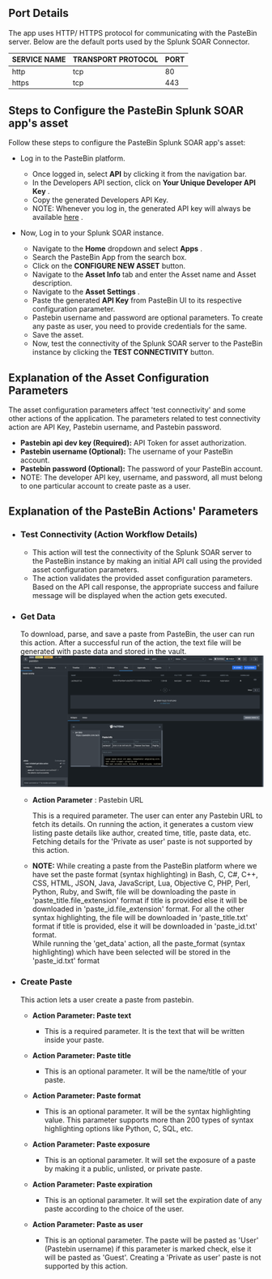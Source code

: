 [comment]: # " File: README.md"
[comment]: # ""
[comment]: # "  Copyright (c) 2019-2023 Splunk Inc."
[comment]: # ""
[comment]: # "  Licensed under the Apache License, Version 2.0 (the 'License');"
[comment]: # "  you may not use this file except in compliance with the License."
[comment]: # "  You may obtain a copy of the License at"
[comment]: # ""
[comment]: # "      http://www.apache.org/licenses/LICENSE-2.0"
[comment]: # ""
[comment]: # "  Unless required by applicable law or agreed to in writing, software distributed under"
[comment]: # "  the License is distributed on an 'AS IS' BASIS, WITHOUT WARRANTIES OR CONDITIONS OF ANY KIND,"
[comment]: # "  either express or implied. See the License for the specific language governing permissions"
[comment]: # "  and limitations under the License."
[comment]: # ""
## Port Details

The app uses HTTP/ HTTPS protocol for communicating with the PasteBin server. Below are the default
ports used by the Splunk SOAR Connector.

| SERVICE NAME | TRANSPORT PROTOCOL | PORT |
|--------------|--------------------|------|
| http         | tcp                | 80   |
| https        | tcp                | 443  |

## Steps to Configure the PasteBin Splunk SOAR app's asset

Follow these steps to configure the PasteBin Splunk SOAR app's asset:

-   Log in to the PasteBin platform.

      

    -   Once logged in, select **API** by clicking it from the navigation bar.
    -   In the Developers API section, click on **Your Unique Developer API Key** .
    -   Copy the generated Developers API Key.
    -   NOTE: Whenever you log in, the generated API key will always be available
        [here](https://pastebin.com/doc_api) .

-   Now, Log in to your Splunk SOAR instance.

      

    -   Navigate to the **Home** dropdown and select **Apps** .
    -   Search the PasteBin App from the search box.
    -   Click on the **CONFIGURE NEW ASSET** button.
    -   Navigate to the **Asset Info** tab and enter the Asset name and Asset description.
    -   Navigate to the **Asset Settings** .
    -   Paste the generated **API Key** from PasteBin UI to its respective configuration parameter.
    -   Pastebin username and password are optional parameters. To create any paste as user, you
        need to provide credentials for the same.
    -   Save the asset.
    -   Now, test the connectivity of the Splunk SOAR server to the PasteBin instance by clicking
        the **TEST CONNECTIVITY** button.

## Explanation of the Asset Configuration Parameters

The asset configuration parameters affect 'test connectivity' and some other actions of the
application. The parameters related to test connectivity action are API Key, Pastebin username, and
Pastebin password.

-   **Pastebin api dev key (Required):** API Token for asset authorization.
-   **Pastebin username (Optional):** The username of your PasteBin account.
-   **Pastebin password (Optional):** The password of your PasteBin account.
-   NOTE: The developer API key, username, and password, all must belong to one particular account
    to create paste as a user.

## Explanation of the PasteBin Actions' Parameters

-   ### Test Connectivity (Action Workflow Details)

    -   This action will test the connectivity of the Splunk SOAR server to the PasteBin instance by
        making an initial API call using the provided asset configuration parameters.
    -   The action validates the provided asset configuration parameters. Based on the API call
        response, the appropriate success and failure message will be displayed when the action gets
        executed.

-   ### Get Data

    To download, parse, and save a paste from PasteBin, the user can run this action. After a
    successful run of the action, the text file will be generated with paste data and stored in the
    vault.  
    [![](img/get_data_details.png)](img/get_data_details.png)  
      

    -   **Action Parameter** : Pastebin URL

          
        This is a required parameter. The user can enter any Pastebin URL to fetch its details. On
        running the action, it generates a custom view listing paste details like author, created
        time, title, paste data, etc. Fetching details for the 'Private as user' paste is not
        supported by this action.  

    -   **NOTE:** While creating a paste from the PasteBin platform where we have set the paste
        format (syntax highlighting) in Bash, C, C#, C++, CSS, HTML, JSON, Java, JavaScript, Lua,
        Objective C, PHP, Perl, Python, Ruby, and Swift, file will be downloading the paste in
        'paste_title.file_extension' format if title is provided else it will be downloaded in
        'paste_id.file_extension' format. For all the other syntax highlighting, the file will be
        downloaded in 'paste_title.txt' format if title is provided, else it will be downloaded in
        'paste_id.txt' format.  
        While running the 'get_data' action, all the paste_format (syntax highlighting) which have
        been selected will be stored in the 'paste_id.txt' format

-   ### Create Paste

    This action lets a user create a paste from pastebin.

    -   **Action Parameter: Paste text**

          

        -   This is a required parameter. It is the text that will be written inside your paste.

    -   **Action Parameter: Paste title**

          

        -   This is an optional parameter. It will be the name/title of your paste.

    -   **Action Parameter: Paste format**

          

        -   This is an optional parameter. It will be the syntax highlighting value. This parameter
            supports more than 200 types of syntax highlighting options like Python, C, SQL, etc.

    -   **Action Parameter: Paste exposure**

          

        -   This is an optional parameter. It will set the exposure of a paste by making it a
            public, unlisted, or private paste.

    -   **Action Parameter: Paste expiration**

          

        -   This is an optional parameter. It will set the expiration date of any paste according to
            the choice of the user.

    -   **Action Parameter: Paste as user**

          

        -   This is an optional parameter. The paste will be pasted as 'User' (Pastebin username) if
            this parameter is marked check, else it will be pasted as 'Guest'. Creating a 'Private
            as user' paste is not supported by this action.

